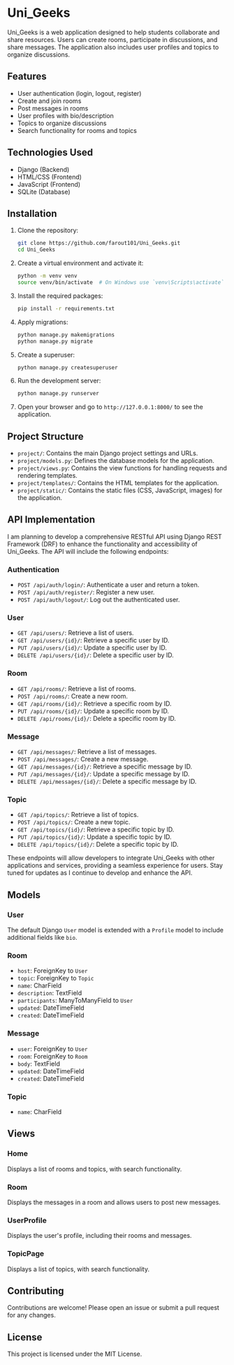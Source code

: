 # Uni_Geeks

Uni_Geeks is a web application designed to help students collaborate and share resources. Users can create rooms, participate in discussions, and share messages. The application also includes user profiles and topics to organize discussions.

## Features

- User authentication (login, logout, register)
- Create and join rooms
- Post messages in rooms
- User profiles with bio/description
- Topics to organize discussions
- Search functionality for rooms and topics

## Technologies Used

- Django (Backend)
- HTML/CSS (Frontend)
- JavaScript (Frontend)
- SQLite (Database)

## Installation

1. Clone the repository:
    ```sh
    git clone https://github.com/farout101/Uni_Geeks.git
    cd Uni_Geeks
    ```

2. Create a virtual environment and activate it:
    ```sh
    python -m venv venv
    source venv/bin/activate  # On Windows use `venv\Scripts\activate`
    ```

3. Install the required packages:
    ```sh
    pip install -r requirements.txt
    ```

4. Apply migrations:
    ```sh
    python manage.py makemigrations
    python manage.py migrate
    ```

5. Create a superuser:
    ```sh
    python manage.py createsuperuser
    ```

6. Run the development server:
    ```sh
    python manage.py runserver
    ```

7. Open your browser and go to `http://127.0.0.1:8000/` to see the application.

## Project Structure

- `project/`: Contains the main Django project settings and URLs.
- `project/models.py`: Defines the database models for the application.
- `project/views.py`: Contains the view functions for handling requests and rendering templates.
- `project/templates/`: Contains the HTML templates for the application.
- `project/static/`: Contains the static files (CSS, JavaScript, images) for the application.

## API Implementation

I am planning to develop a comprehensive RESTful API using Django REST Framework (DRF) to enhance the functionality and accessibility of Uni_Geeks. The API will include the following endpoints:

### Authentication

- `POST /api/auth/login/`: Authenticate a user and return a token.
- `POST /api/auth/register/`: Register a new user.
- `POST /api/auth/logout/`: Log out the authenticated user.

### User

- `GET /api/users/`: Retrieve a list of users.
- `GET /api/users/{id}/`: Retrieve a specific user by ID.
- `PUT /api/users/{id}/`: Update a specific user by ID.
- `DELETE /api/users/{id}/`: Delete a specific user by ID.

### Room

- `GET /api/rooms/`: Retrieve a list of rooms.
- `POST /api/rooms/`: Create a new room.
- `GET /api/rooms/{id}/`: Retrieve a specific room by ID.
- `PUT /api/rooms/{id}/`: Update a specific room by ID.
- `DELETE /api/rooms/{id}/`: Delete a specific room by ID.

### Message

- `GET /api/messages/`: Retrieve a list of messages.
- `POST /api/messages/`: Create a new message.
- `GET /api/messages/{id}/`: Retrieve a specific message by ID.
- `PUT /api/messages/{id}/`: Update a specific message by ID.
- `DELETE /api/messages/{id}/`: Delete a specific message by ID.

### Topic

- `GET /api/topics/`: Retrieve a list of topics.
- `POST /api/topics/`: Create a new topic.
- `GET /api/topics/{id}/`: Retrieve a specific topic by ID.
- `PUT /api/topics/{id}/`: Update a specific topic by ID.
- `DELETE /api/topics/{id}/`: Delete a specific topic by ID.

These endpoints will allow developers to integrate Uni_Geeks with other applications and services, providing a seamless experience for users. Stay tuned for updates as I continue to develop and enhance the API.

## Models

### User

The default Django `User` model is extended with a `Profile` model to include additional fields like `bio`.

### Room

- `host`: ForeignKey to `User`
- `topic`: ForeignKey to `Topic`
- `name`: CharField
- `description`: TextField
- `participants`: ManyToManyField to `User`
- `updated`: DateTimeField
- `created`: DateTimeField

### Message

- `user`: ForeignKey to `User`
- `room`: ForeignKey to `Room`
- `body`: TextField
- `updated`: DateTimeField
- `created`: DateTimeField

### Topic

- `name`: CharField

## Views

### Home

Displays a list of rooms and topics, with search functionality.

### Room

Displays the messages in a room and allows users to post new messages.

### UserProfile

Displays the user's profile, including their rooms and messages.

### TopicPage

Displays a list of topics, with search functionality.

## Contributing

Contributions are welcome! Please open an issue or submit a pull request for any changes.

## License

This project is licensed under the MIT License.